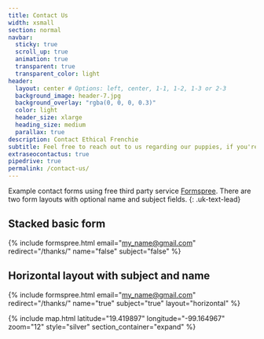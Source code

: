 ```yaml
---
title: Contact Us
width: xsmall
section: normal
navbar:
  sticky: true
  scroll_up: true
  animation: true
  transparent: true
  transparent_color: light
header:
  layout: center # Options: left, center, 1-1, 1-2, 1-3 or 2-3
  background_image: header-7.jpg
  background_overlay: "rgba(0, 0, 0, 0.3)"
  color: light
  header_size: xlarge
  heading_size: medium
  parallax: true
description: Contact Ethical Frenchie
subtitle: Feel free to reach out to us regarding our puppies, if you're only now, use the chat!
extraseocontactus: true
pipedrive: true
permalink: /contact-us/
---
```


Example contact forms using free third party service [Formspree](https://formspree.io/). There are two form layouts with optional name and subject fields.
{: .uk-text-lead}

## Stacked basic form
{% include formspree.html email="my_name@gmail.com" redirect="/thanks/" name="false" subject="false" %}

## Horizontal layout with subject and name
{% include formspree.html email="my_name@gmail.com" redirect="/thanks/" name="true" subject="true" layout="horizontal" %}

{% include map.html 
  latitude="19.419897" 
  longitude="-99.164967" 
  zoom="12" 
  style="silver" 
  section_container="expand"
  %}

